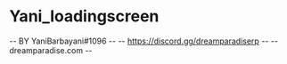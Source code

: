 # Yani_loadingscreen

--   BY YaniBarbayani#1096 -- 
--  https://discord.gg/dreamparadiserp -- 
--  dreamparadise.com -- 
